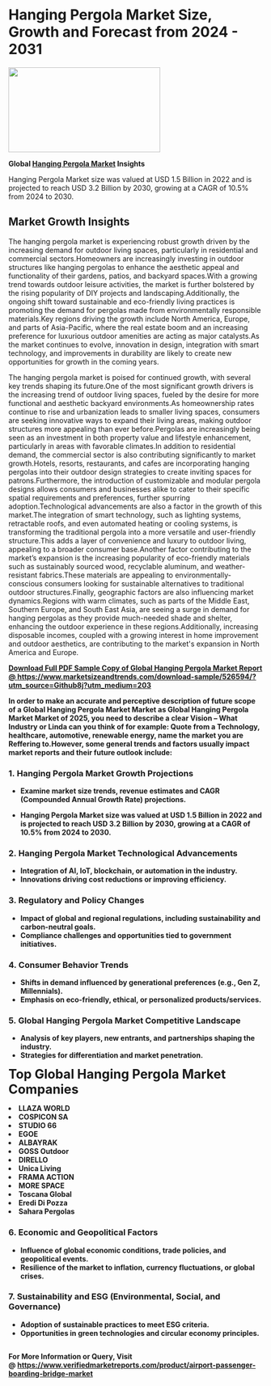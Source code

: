 <H1>Hanging Pergola Market Size, Growth and Forecast from 2024 - 2031</H1><img class="aligncenter size-medium wp-image-584254" src="https://thirdeyenews.in/wp-content/uploads/2024/09/Global-Market-Research-300x168.jpeg" alt="" width="300" height="168" /><p><strong>Global&nbsp;<a href="https://www.marketsizeandtrends.com/download-sample/526594/?utm_source=Github8j?utm_medium=203">Hanging Pergola Market</a> Insights</strong></p><p>Hanging Pergola Market size was valued at USD 1.5 Billion in 2022 and is projected to reach USD 3.2 Billion by 2030, growing at a CAGR of 10.5% from 2024 to 2030.</p><p><h2>Market Growth Insights</h2> <p>The hanging pergola market is experiencing robust growth driven by the increasing demand for outdoor living spaces, particularly in residential and commercial sectors.Homeowners are increasingly investing in outdoor structures like hanging pergolas to enhance the aesthetic appeal and functionality of their gardens, patios, and backyard spaces.With a growing trend towards outdoor leisure activities, the market is further bolstered by the rising popularity of DIY projects and landscaping.Additionally, the ongoing shift toward sustainable and eco-friendly living practices is promoting the demand for pergolas made from environmentally responsible materials.Key regions driving the growth include North America, Europe, and parts of Asia-Pacific, where the real estate boom and an increasing preference for luxurious outdoor amenities are acting as major catalysts.As the market continues to evolve, innovation in design, integration with smart technology, and improvements in durability are likely to create new opportunities for growth in the coming years.</p> <p><strong><a href="#"></a></strong></p> <p>The hanging pergola market is poised for continued growth, with several key trends shaping its future.One of the most significant growth drivers is the increasing trend of outdoor living spaces, fueled by the desire for more functional and aesthetic backyard environments.As homeownership rates continue to rise and urbanization leads to smaller living spaces, consumers are seeking innovative ways to expand their living areas, making outdoor structures more appealing than ever before.Pergolas are increasingly being seen as an investment in both property value and lifestyle enhancement, particularly in areas with favorable climates.In addition to residential demand, the commercial sector is also contributing significantly to market growth.Hotels, resorts, restaurants, and cafes are incorporating hanging pergolas into their outdoor design strategies to create inviting spaces for patrons.Furthermore, the introduction of customizable and modular pergola designs allows consumers and businesses alike to cater to their specific spatial requirements and preferences, further spurring adoption.Technological advancements are also a factor in the growth of this market.The integration of smart technology, such as lighting systems, retractable roofs, and even automated heating or cooling systems, is transforming the traditional pergola into a more versatile and user-friendly structure.This adds a layer of convenience and luxury to outdoor living, appealing to a broader consumer base.Another factor contributing to the market’s expansion is the increasing popularity of eco-friendly materials such as sustainably sourced wood, recyclable aluminum, and weather-resistant fabrics.These materials are appealing to environmentally-conscious consumers looking for sustainable alternatives to traditional outdoor structures.Finally, geographic factors are also influencing market dynamics.Regions with warm climates, such as parts of the Middle East, Southern Europe, and South East Asia, are seeing a surge in demand for hanging pergolas as they provide much-needed shade and shelter, enhancing the outdoor experience in these regions.Additionally, increasing disposable incomes, coupled with a growing interest in home improvement and outdoor aesthetics, are contributing to the market's expansion in North America and Europe.<p><strong><a href="#"></p><p><span class=""><strong>Download Full PDF Sample Copy of Global Hanging Pergola Market Report</strong> @ <a href="https://www.marketsizeandtrends.com/download-sample/526594/?utm_source=Github8j?utm_medium=203" target="_blank">https://www.marketsizeandtrends.com/download-sample/526594/?utm_source=Github8j?utm_medium=203</a></span></p><p>In order to make an accurate and perceptive description of future scope of a Global&nbsp;Hanging Pergola Market Market as Global&nbsp;Hanging Pergola Market Market of 2025, you need to describe a clear Vision &ndash; What Industry or Linda can you think of for example: Quote from a Technology, healthcare, automotive, renewable energy, name the market you are Reffering to.However, some general trends and factors usually impact market reports and their future outlook include:</p><h3>1.&nbsp;<strong>Hanging Pergola Market Growth Projections</strong></h3><ul><li>Examine market size trends, revenue estimates and CAGR (Compounded Annual Growth Rate) projections.</li><li><p>Hanging Pergola Market size was valued at USD 1.5 Billion in 2022 and is projected to reach USD 3.2 Billion by 2030, growing at a CAGR of 10.5% from 2024 to 2030.</p></li></ul><h3>2.&nbsp;<strong>Hanging Pergola Market Technological Advancements</strong></h3><ul><li>Integration of AI, IoT, blockchain, or automation in the industry.</li><li>Innovations driving cost reductions or improving efficiency.</li></ul><h3>3.&nbsp;<strong>Regulatory and Policy Changes</strong></h3><ul><li>Impact of global and regional regulations, including sustainability and carbon-neutral goals.</li><li>Compliance challenges and opportunities tied to government initiatives.</li></ul><h3>4.&nbsp;<strong>Consumer Behavior Trends</strong></h3><ul><li>Shifts in demand influenced by generational preferences (e.g., Gen Z, Millennials).</li><li>Emphasis on eco-friendly, ethical, or personalized products/services.</li></ul><h3>5.&nbsp;<strong>Global Hanging Pergola Market Competitive Landscape</strong></h3><ul><li>Analysis of key players, new entrants, and partnerships shaping the industry.</li><li>Strategies for differentiation and market penetration.</li></ul><p data-pm-slice="1 1 []"><span style="color: inherit; font-family: inherit; font-size: 25px;">Top Global Hanging Pergola Market Companies</span></p><div class="" data-test-id=""><p><li>LLAZA WORLD</li><li> COSPICON SA</li><li> STUDIO 66</li><li> EGOE</li><li> ALBAYRAK</li><li> GOSS Outdoor</li><li> DIRELLO</li><li> Unica Living</li><li> FRAMA ACTION</li><li> MORE SPACE</li><li> Toscana Global</li><li> Eredi Di Pozza</li><li> Sahara Pergolas</li></p></div><h3>6.&nbsp;<strong>Economic and Geopolitical Factors</strong></h3><ul><li>Influence of global economic conditions, trade policies, and geopolitical events.</li><li>Resilience of the market to inflation, currency fluctuations, or global crises.</li></ul><h3>7.&nbsp;<strong>Sustainability and ESG (Environmental, Social, and Governance)</strong></h3><ul><li>Adoption of sustainable practices to meet ESG criteria.</li><li>Opportunities in green technologies and circular economy principles.</li></ul><h2><strong style="font-size: 14px;">For More Information or Query, Visit @&nbsp;</strong><a style="background-color: #ffffff; font-size: 14px;" href="https://www.marketsizeandtrends.com/report/hanging-pergola-market/" target="_blank">https://www.verifiedmarketreports.com/product/airport-passenger-boarding-bridge-market</a></h2>